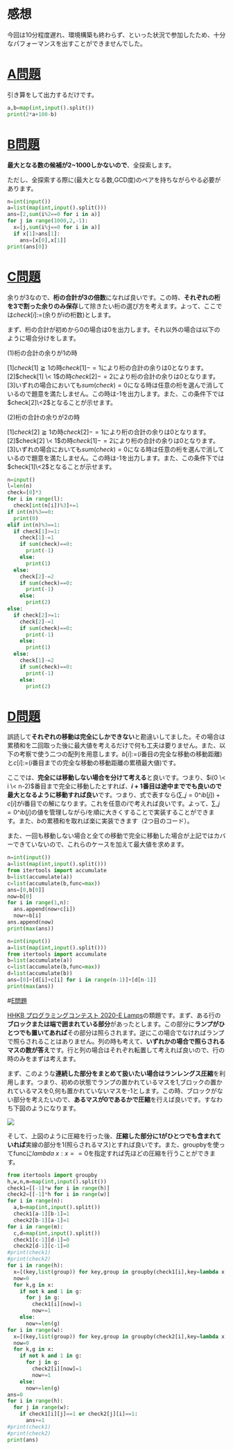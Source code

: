 # 感想

今回は10分程度遅れ、環境構築も終わらず、といった状況で参加したため、十分なパフォーマンスを出すことができませんでした。

# [A問題](https://atcoder.jp/contests/abc182/tasks/abc182_a)

引き算をして出力するだけです。

```python:A.py
a,b=map(int,input().split())
print(2*a+100-b)
```

# [B問題](https://atcoder.jp/contests/abc182/tasks/abc182_b)

**最大となる数の候補が2\~1000しかないので**、全探索します。

ただし、全探索する際に(最大となる数,GCD度)のペアを持ちながらやる必要があります。

```python:B.py
n=int(input())
a=list(map(int,input().split()))
ans=[2,sum(i%2==0 for i in a)]
for j in range(1000,2,-1):
  x=[j,sum(i%j==0 for i in a)]
  if x[1]>ans[1]:
    ans=[x[0],x[1]]
print(ans[0])
```

# [C問題](https://atcoder.jp/contests/abc182/tasks/abc182_c)

余りが3なので、**桁の合計が3の倍数**になれば良いです。この時、**それぞれの桁を3で割った余りのみ保存**して除きたい桁の選び方を考えます。よって、ここでは$check[i]$:=(余りが$i$の桁数)とします。

まず、桁の合計が初めから0の場合は0を出力します。それ以外の場合は以下のように場合分けをします。

(1)桁の合計の余りが1の時

[1]$check[1] \geqq 1$の時$check[1]-=1$により桁の合計の余りは0となります。
[2]$check[1] \< 1$の時$check[2]-=2$により桁の合計の余りは0となります。
[3]いずれの場合においても$sum(check)=0$になる時は任意の桁を選んで消しているので題意を満たしません。この時は-1を出力します。また、この条件下では$check[2]\<2$となることが示せます。

(2)桁の合計の余りが2の時

[1]$check[2] \geqq 1$の時$check[2]-=1$により桁の合計の余りは0となります。
[2]$check[2] \< 1$の時$check[1]-=2$により桁の合計の余りは0となります。
[3]いずれの場合においても$sum(check)=0$になる時は任意の桁を選んで消しているので題意を満たしません。この時は-1を出力します。また、この条件下では$check[1]\<2$となることが示せます。

```python:C.py
n=input()
l=len(n)
check=[0]*3
for i in range(l):
  check[int(n[i])%3]+=1
if int(n)%3==0:
  print(0)
elif int(n)%3==1:
  if check[1]>=1:
    check[1]-=1
    if sum(check)==0:
      print(-1)
    else:
      print(1)
  else:
    check[2]-=2
    if sum(check)==0:
      print(-1)
    else:
      print(2)
else:
  if check[2]>=1:
    check[2]-=1
    if sum(check)==0:
      print(-1)
    else:
      print(1)
  else:
    check[1]-=2
    if sum(check)==0:
      print(-1)
    else:
      print(2)
```

# [D問題](https://atcoder.jp/contests/abc182/tasks/abc182_d)

誤読して**それぞれの移動は完全にしかできない**と勘違いしてました。その場合は累積和を二回取った後に最大値を考えるだけで何も工夫は要りません。また、以下の考察で使う二つの配列を用意します。$b[i]:=$($i$番目の完全な移動の移動距離)と$c[i]:=$($i$番目までの完全な移動の移動距離の累積最大値)です。

ここでは、**完全には移動しない場合を分けて考える**と良いです。つまり、$i(0 \< i \< n-2)$番目まで完全に移動したとすれば、**$i+1$番目は途中まででも良いので最大となるように移動すれば良い**です。つまり、式で表すなら$(\sum\_{j=0}\^{i}b[j])+c[i]$が$i$番目での解になります。これを任意の$i$で考えれば良いです。よって、$\sum\_{j=0}\^{i}b[j]$の値を管理しながら$i$を順に大きくすることで実装することができます。また、$b$の累積和を取れば楽に実装できます（2つ目のコード）。

また、一回も移動しない場合と全ての移動で完全に移動した場合が上記ではカバーできていないので、これらのケースを加えて最大値を求めます。

```python:D.py
n=int(input())
a=list(map(int,input().split()))
from itertools import accumulate
b=list(accumulate(a))
c=list(accumulate(b,func=max))
ans=[0,b[0]]
now=b[0]
for i in range(1,n):
  ans.append(now+c[i])
  now+=b[i]
ans.append(now)
print(max(ans))
```

```python:D_better.py
n=int(input())
a=list(map(int,input().split()))
from itertools import accumulate
b=list(accumulate(a))
c=list(accumulate(b,func=max))
d=list(accumulate(b))
ans=[0]+[d[i]+c[i] for i in range(n-1)]+[d[n-1]]
print(max(ans))
```

#[E問題](https://atcoder.jp/contests/abc182/tasks/abc182_e)

[HHKB プログラミングコンテスト 2020-E Lamps](https://atcoder.jp/contests/hhkb2020/tasks/hhkb2020_e)の類題です。まず、ある行の**ブロックまたは端で囲まれている部分**があったとします。この部分に**ランプがひとつでも置いてあれば**その部分は照らされます。逆にこの場合でなければランプで照らされることはありません。列の時も考えて、**いずれかの場合で照らされるマスの数が答え**です。行と列の場合はそれぞれ転置して考えれば良いので、行の時のみをまずは考えます。

まず、このような**連続した部分をまとめて扱いたい場合はランレングス圧縮**を利用します。つまり、初めの状態でランプの置かれているマスを1,ブロックの置かれているマスを0,何も置かれていないマスを-1とします。この時、ブロックがない部分を考えたいので、**あるマスが0であるかで圧縮**を行えば良いです。すなわち下図のようになります。

![](/AtCoder/ABC_182/ABC_182.png)

そして、上図のように圧縮を行った後、**圧縮した部分に1がひとつでも含まれていれば**実線の部分を1(照らされるマス)とすれば良いです。また、groupbyを使ってfuncに$lambda \  x:x==0$を指定すれば先ほどの圧縮を行うことができます。

```python:E.py
from itertools import groupby
h,w,n,m=map(int,input().split())
check1=[[-1]*w for i in range(h)]
check2=[[-1]*h for i in range(w)]
for i in range(n):
  a,b=map(int,input().split())
  check1[a-1][b-1]=1
  check2[b-1][a-1]=1
for i in range(m):
  c,d=map(int,input().split())
  check1[c-1][d-1]=0
  check2[d-1][c-1]=0
#print(check1)
#print(check2)
for i in range(h):
  x=[(key,list(group)) for key,group in groupby(check1[i],key=lambda x:x==0)]
  now=0
  for k,g in x:
    if not k and 1 in g:
      for j in g:
        check1[i][now]=1
        now+=1
    else:
      now+=len(g)
for i in range(w):
  x=[(key,list(group)) for key,group in groupby(check2[i],key=lambda x:x==0)]
  now=0
  for k,g in x:
    if not k and 1 in g:
      for j in g:
        check2[i][now]=1
        now+=1
    else:
      now+=len(g)
ans=0
for i in range(h):
  for j in range(w):
    if check1[i][j]==1 or check2[j][i]==1:
      ans+=1
#print(check1)
#print(check2)
print(ans)
```
